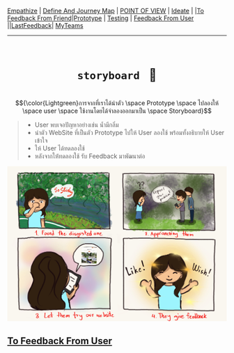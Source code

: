 [Empathize](https://github.com/LeoPonin/INT100-G2-02-2Na2Jai/blob/c8bd58e89e30c340625163b9c2ea6b4e0ba3f6ce/Tung/empathize.md) | [Define And Journey Map](https://github.com/LeoPonin/INT100-G2-02-2Na2Jai/blob/main/Tung/Define.md) | [POINT OF VIEW](https://github.com/LeoPonin/INT100-G2-02-2Na2Jai/blob/main/Tung/POV.md) | [Ideate](https://github.com/LeoPonin/INT100-G2-02-2Na2Jai/blob/main/Tung/Ideate.md) | |[To Feedback From Friend](https://github.com/LeoPonin/INT100-G2-02-2Na2Jai/blob/main/Tung/Feedback%20form%20friend.md)|[Prototype](https://github.com/LeoPonin/INT100-G2-02-2Na2Jai/blob/main/Tung/prototype.md) | [Testing](https://github.com/LeoPonin/INT100-G2-02-2Na2Jai/blob/main/Tung/Testing.md) | [Feedback From User](https://github.com/LeoPonin/INT100-G2-02-2Na2Jai/blob/main/Tung/Feedback%20from%20user.md) ||[LastFeedback](https://github.com/LeoPonin/INT100-G2-02-2Na2Jai/blob/main/Tung/Last%20feedback.md)| [MyTeams](https://github.com/LeoPonin/INT100-G2-02-2Na2Jai/blob/main/ourteam.md)

<hr>

# <h1 align = center> <code> storyboard </code> :movie_camera: <h1>

$${\color{Lightgreen}การจากที่เราได้นำตัว \space Prototype \space ไปลองให้ \space user \space ใช้งานโดยได้จำลองออกมาเป็น \space Storyboard}$$

>- User พบเจอปัญหาอย่างเช่น นํ้ามีกลิ่ม  
>- นำตัว WebSite ที่เป็นตัว Prototype ไปให้ User ลองใช้ พร้อมทั้งอธิบายให้ User เข้าใจ  
>- ให้ User ได้ทดลองใช้  
>- หลังจากให่้ทดลองใช้ รับ Feedback มาพัฒนาต่อ  

<img src=/image/storyboard.jpeg>

[To Feedback From User](https://github.com/LeoPonin/INT100-G2-02-2Na2Jai/blob/main/Tung/Feedback%20from%20user.md)
------
